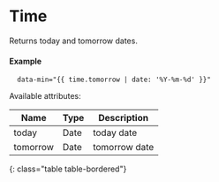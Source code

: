 # Time

Returns today and tomorrow dates.

#### Example

~~~ liquid
  data-min="{{ time.tomorrow | date: '%Y-%m-%d' }}"
~~~

Available attributes:

Name     | Type | Description
---------|------|------------
today    | Date | today date
tomorrow | Date | tomorrow date
{: class="table table-bordered"}
